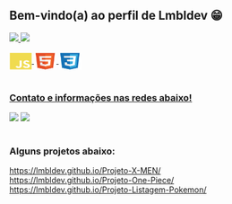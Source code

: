 ## Bem-vindo(a) ao perfil de Lmbldev 😁

 <div>
   <a href="https://github.com/lmbldev">
   <img height="180em" src="https://github-readme-stats.vercel.app/api?username=lmbldev&show_icons=true&theme=tokyonight&include_all_commits=true&count_private=true"/>
    <img height="180em" src="https://github-readme-stats.vercel.app/api/top-langs/?username=lmbldev&layout=compact&theme=tokyonight&langs_count=6"/>
</div>
    
<div style="display: inline_block"><br>
  <img align="center" alt="Js" height="30" width="40" src="https://raw.githubusercontent.com/devicons/devicon/master/icons/javascript/javascript-plain.svg">
  <img align="center" alt="HTML" height="30" width="40" src="https://raw.githubusercontent.com/devicons/devicon/master/icons/html5/html5-original.svg">
  <img align="center" alt="CSS" height="30" width="40" src="https://raw.githubusercontent.com/devicons/devicon/master/icons/css3/css3-original.svg">
</div>
 
<br>
 
### Contato e informações nas redes abaixo!
 
<div> 
  <a href = "mailto:lmbldev23@gmail.com"><img src="https://img.shields.io/badge/-Gmail-%23333?style=for-the-badge&logo=gmail&logoColor=white" target="_blank"></a>
  <a href="https://www.linkedin.com/in/lucas-mello-803667225" target="_blank"><img src="https://img.shields.io/badge/-LinkedIn-%230077B5?style=for-the-badge&logo=linkedin&logoColor=white" target="_blank"></a>
</div>

<br>

### Alguns projetos abaixo:

https://lmbldev.github.io/Projeto-X-MEN/
<br>
https://lmbldev.github.io/Projeto-One-Piece/
<br>
https://lmbldev.github.io/Projeto-Listagem-Pokemon/
